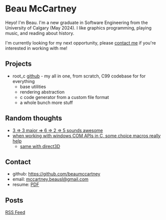 # Beau McCartney

Heyo! I'm Beau. I'm a new graduate in Software Engineering from the University
of Calgary (May 2024). I like graphics programming, playing music, and reading
about history.

I'm currently looking for my next opportunity, please [contact
me](#contact-info) if you're interested in working with me!

## Projects

- root_c <a href="https://github.com/beaumccartney/root_c" target="_blank">github</a> - my all in one, from scratch, C99 codebase for for everything
    - base utilities
    - rendering abstraction
    - c code generator from a custom file format
    - a whole bunch more stuff

## Random thoughts

- <a href="https://youtu.be/9xA1rSu3qwE?si=guriIWYQWgoOId3p&t=43" target="_blank">3 => 3 major => 6 => 2 => 5 sounds awesome</a>
- <a href="https://github.com/beaumccartney/root_c/blob/036174bebc623040def0976ccd79daebd306b25c/layers/os/core/windows/os_core_windows.h#L52-L54" target="_blank">when working with windows COM APIs in C, some choice macros really help</a>
    - <a href="https://github.com/beaumccartney/root_c/blob/036174bebc623040def0976ccd79daebd306b25c/layers/render/d3d11/render_d3d11.h#L151-L163" target="_blank">same with direct3D</a>

## <span id="contact-info">Contact</span>

- github: <a href="https://github.com/beaumccartney" target="_blank">https://github.com/beaumccartney</a>
- email: <a href="mailto:mccartney.beausl@gmail.com+website" >mccartney.beausl@gmail.com</a>
- resume: <a href="/Beau-McCartney-Resume.pdf" target="_blank">PDF</a>

## Posts

<div id="blog-entries">
  <ul>
  </ul>
  <a href="/rss.xml">RSS Feed</a>
</div>
